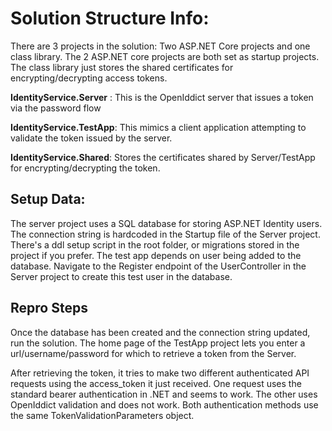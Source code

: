 # **Solution** Structure Info: 

There are 3 projects in the solution: Two ASP.NET Core projects and one class library. The 2 ASP.NET core projects are both set as startup projects. The class library just stores the shared certificates for encrypting/decrypting access tokens. 

**IdentityService.Server** : This is the OpenIddict server that issues a token via the password flow

**IdentityService.TestApp**: This mimics a client application attempting to validate the token issued by the server. 

**IdentityService.Shared**: Stores the certificates shared by Server/TestApp for encrypting/decrypting the token. 



## Setup Data: 

The server project uses a SQL database for storing ASP.NET Identity users. The connection string is hardcoded in the Startup file of the Server project. There's a ddl setup script in the root folder, or migrations stored in the project if you prefer. The test app depends on user being added to the database. Navigate to the Register endpoint of the UserController in the Server project to create this test user in the database. 



## Repro Steps

Once the database has been created and the connection string updated, run the solution. The home page of the TestApp project lets you enter a url/username/password for which to retrieve a token from the Server. 

After retrieving the token, it tries to make two different authenticated API requests using the access_token it just received. One request uses the standard bearer authentication in .NET and seems to work. The other uses OpenIddict validation and does not work. Both authentication methods use the same TokenValidationParameters object.






